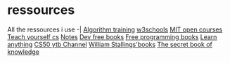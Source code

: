 # ressources
All the ressources i use
-|
[Algorithm training](http://www.france-ioi.org/)
[w3schools](https://www.w3schools.com/)
[MIT open courses](https://ocw.mit.edu/courses/)
[Teach yourself cs](https://teachyourselfcs.com/)
[Notes](https://goalkicker.com/)
[Dev free books](https://devfreebooks.github.io/)
[Free programming books](https://github.com/EbookFoundation/free-programming-books/blob/master/free-programming-books.md)
[Learn anything](https://github.com/learn-anything/books) 
[CS50 ytb Channel](https://www.youtube.com/user/cs50tv)
[William Stallings'books](http://williamstallings.com/)
[The secret book of knowledge](https://github.com/trimstray/the-book-of-secret-knowledge)
